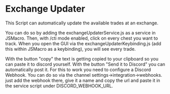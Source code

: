 # Exchange Updater

This Script can automatically update the available trades at an exchange.

You can do so by adding the exchangeUpdaterService.js as a service in JSMacro.
Then, with /cti mode enabled, click on every chest you want to track.
When you open the GUI via the exchangeUpdaterKeybinding.js (add this within JSMacro as a keybinding), you will see
every trade.

With the button "copy" the text is getting copied to your clipboard so you can paste it to discord yourself.
With the button "Send it to Discord" you can automatically post it. For this to work you need to configure a Discord
Webhook. You can do so via the channel settings->integration->webhooks. just add the webhook there, give it a name and
copy the url and paste it in the service script under DISCORD_WEBHOOK_URL.
